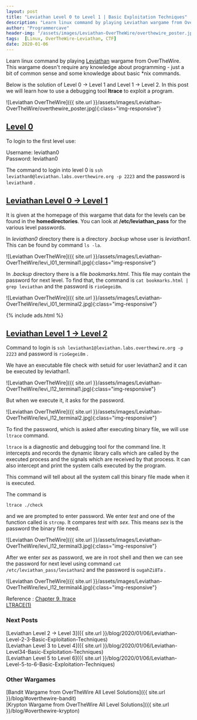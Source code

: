 ```yaml
---
layout: post
title: "Leviathan Level 0 to Level 1 | Basic Exploitation Techniques"
description: "Learn linux command by playing Leviathan wargame from OverTheWire. This wargame doesn't require any knowledge about programming - just a bit of common sense and some knowledge about basic *nix commands. Below is the solution of Level 0 → Level 1 and Level 1 → Level 2. In this post we will learn how to use a debugging tool ltrace to exploit a program."
author: "Programmercave"
header-img: "/assets/images/Leviathan-OverTheWire/overthewire_poster.jpg"
tags:  [Linux, OverTheWire-Leviathan, CTF]
date: 2020-01-06
---
```




Learn linux command by playing [Leviathan](https://overthewire.org/wargames/leviathan/) wargame from OverTheWire. This wargame doesn't require any knowledge about programming - just a bit of common sense and some knowledge about basic *nix commands.

Below is the solution of Level 0 → Level 1 and Level 1 → Level 2. In this post we will learn how to use a debugging tool **ltrace** to exploit a program.

![Leviathan OverTheWire]({{ site.url }}/assets/images/Leviathan-OverTheWire/overthewire_poster.jpg){:class="img-responsive"}

## [Level 0](https://overthewire.org/wargames/leviathan/leviathan0.html)

To login to the first level use:

Username: leviathan0<br/>
Password: leviathan0

The command to login into level 0 is `ssh leviathan0@leviathan.labs.overthewire.org -p 2223`
and the password is `leviathan0` .

## [Leviathan Level 0 → Level 1](https://overthewire.org/wargames/leviathan/leviathan1.html)

It is given at the homepage of this wargame that data for the levels can be found in the **homedirectories**. You can look at **/etc/leviathan_pass** for the various level passwords.

In *leviathan0* directory there is a directory *.backup* whose user is *leviathan1*. This can be found by command `ls -la`.

![Leviathan OverTheWire]({{ site.url }}/assets/images/Leviathan-OverTheWire/levi_l01_terminal1.jpg){:class="img-responsive"}

In *.backup* directory there is a file *bookmarks.html*. This file may contain the password for next level. To find that, the command is `cat bookmarks.html | grep leviathan` and the password is `rioGegei8m`.

![Leviathan OverTheWire]({{ site.url }}/assets/images/Leviathan-OverTheWire/levi_l01_terminal2.jpg){:class="img-responsive"}


{% include ads.html %}<br/>

## [Leviathan Level 1 → Level 2](https://overthewire.org/wargames/leviathan/leviathan2.html)

Command to login is `ssh leviathan1@leviathan.labs.overthewire.org -p 2223` and password is  `rioGegei8m` .

We have an executable file check with setuid for user leviathan2 and it can be executed by leviathan1. 

![Leviathan OverTheWire]({{ site.url }}/assets/images/Leviathan-OverTheWire/levi_l12_terminal1.jpg){:class="img-responsive"}

But when we execute it, it asks for the password.

![Leviathan OverTheWire]({{ site.url }}/assets/images/Leviathan-OverTheWire/levi_l12_terminal2.jpg){:class="img-responsive"}

To find the password, which is asked after executing binary file, we will use `ltrace` command.

`ltrace` is a diagnostic and debugging tool for the command line. It intercepts and records the dynamic library calls which are called by the executed process and the signals which are received by that process.  It can also intercept and print the system calls executed by the program.

This command will tell about all the system call this binary file made when it is executed.

The command is 
```
ltrace ./check
```

 and we are prompted to enter password. We enter *test* and one of the function called is `strcmp`. It compares *test* with *sex*. This means *sex* is the password the binary file need.

![Leviathan OverTheWire]({{ site.url }}/assets/images/Leviathan-OverTheWire/levi_l12_terminal3.jpg){:class="img-responsive"}

After we enter *sex* as password, we are in root shell and then we can see the password for next level using command `cat /etc/leviathan_pass/leviathan2` and the password is `ougahZi8Ta` .

![Leviathan OverTheWire]({{ site.url }}/assets/images/Leviathan-OverTheWire/levi_l12_terminal4.jpg){:class="img-responsive"}

Reference : [Chapter 9. ltrace](https://access.redhat.com/documentation/en-us/red_hat_developer_toolset/7/html/user_guide/chap-ltrace)<br/>
[LTRACE(1)](http://man7.org/linux/man-pages/man1/ltrace.1.html)<br/>

### Next Posts
[Leviathan Level 2 → Level 3]({{ site.url }}/blog/2020/01/06/Leviathan-Level-2-3-Basic-Exploitation-Techniques)<br/>
[Leviathan Level 3 to Level 4]({{ site.url }}/blog/2020/01/06/Leviathan-Level34-Basic-Exploitation-Techniques)<br/>
[Leviathan Level 5 to Level 6]({{ site.url }}/blog/2020/01/06/Leviathan-Level-5-to-6-Basic-Exploitation-Techniques)<br/>

### Other Wargames
[Bandit Wargame from OverTheWire All Level Solutions]({{ site.url }}/blog/#overthewire-bandit) <br/>
[Krypton Wargame from OverTheWire All Level Solutions]({{ site.url }}/blog/#overthewire-krypton)<br/>
